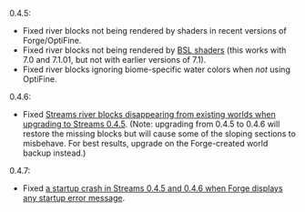 0.4.5:
- Fixed river blocks not being rendered by shaders in recent versions of Forge/OptiFine.
- Fixed river blocks not being rendered by [BSL shaders](https://bitslablab.wixsite.com/main/bsl-shaders) (this works with 7.0 and 7.1.01, but not with earlier versions of 7.1).
- Fixed river blocks ignoring biome-specific water colors when _not_ using OptiFine.

0.4.6:
- Fixed [Streams river blocks disappearing from existing worlds when upgrading to Streams 0.4.5](https://github.com/delvr/Streams/issues/77). (Note: upgrading from 0.4.5 to 0.4.6 will restore the missing blocks but will cause some of the sloping sections to misbehave. For best results, upgrade on the Forge-created world backup instead.)

0.4.7:
- Fixed [a startup crash in Streams 0.4.5 and 0.4.6 when Forge displays any startup error message](https://github.com/delvr/Streams/issues/75).
